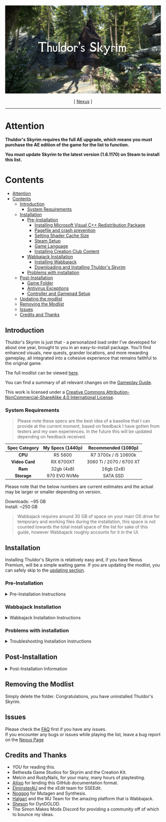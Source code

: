 ![](https://github.com/JWoolley00/Thuldors-Skyrim/blob/main/thuldor's%20skyrim.jpg)

<p align="center">
  [ <a href="https://www.nexusmods.com/users/134860433?tab=user+files">Nexus</a> ]
</p>

---

# Attention

**Thuldor's Skyrim requires the full AE upgrade, which means you must purchase the AE edition of the game for the list to function.**

**You must update Skyrim to the latest version (1.6.1170) on Steam to install this list.**

# Contents
- [Attention](#attention)
- [Contents](#contents)
  - [Introduction](#introduction)
    - [System Requirements](#system-requirements)
  - [Installation](#installation)
    - [Pre-Installation](#pre-installation)
      - [Installing Microsoft Visual C++ Redistribution Package](#installing-microsoft-visual-c-redistribution-package)
      - [Pagefile and crash prevention](#pagefile-and-crash-prevention)
      - [Setting Shader Cache Size](#setting-shader-cache-size)
      - [Steam Setup](#steam-setup)
      - [Game Language](#game-language)
      - [Installing Creation Club Content](#installing-creation-club-content)
    - [Wabbajack Installation](#wabbajack-installation)
      - [Installing Wabbajack](#installing-wabbajack)
      - [Downloading and Installing Thuldor's Skyrim](#downloading-and-installing-thuldors-skyrim)
    - [Problems with installation](#problems-with-installation)
  - [Post-Installation](#post-installation-and-optional-setup)
    - [Game Folder](#game-folder)
    - [Antivirus Exceptions](#antivirus-exceptions)
    - [Controller and Gamepad Setup](#controller-and-gamepad-setup)
  - [Updating the modlist](#updating-the-modlist)
  - [Removing the Modlist](#removing-the-modlist)
  - [Issues](#issues)
  - [Credits and Thanks](#credits-and-thanks)

## Introduction

Thuldor's Skyrim is just that - a personalized load order I've developed for about one year, brought to you in an easy-to-install package. You'll find enhanced visuals, new quests, grander locations, and more rewarding gameplay, all integrated into a cohesive experience that remains faithful to the original game.

The full modlist can be viewed [here](https://www.nexusmods.com/users/134860433?tab=user+files).

You can find a summary of all relevant changes on the [Gameplay Guide](https://www.nexusmods.com/users/134860433?tab=user+files).

This work is licensed under a [Creative Commons Attribution-NonCommercial-ShareAlike 4.0 International License](https://creativecommons.org/licenses/by-nc-sa/4.0/).

### System Requirements

>  Please note these specs are the best idea of a baseline that I can provide at the current moment, based on feedback I have gotten from testers and my own experiences. In the future this will be updated depending on feedback received.


| Spec Category | My Specs (1440p) | Recommended (1080p) |
|     :---:    |     :---:     |     :---:     
| **CPU**   | R5 5600 |  R7 3700x / i5 10600k |
| **Video Card**    | RX 6700XT | 3060 Ti / 2070 / 6700 XT |
| **Ram**    | 32gb (4x8) | 16gb (2x8) |
| **Storage**    | 970 EVO NVMe | SATA SSD |

Please note that the below numbers are current estimates and the actual may be larger or smaller depending on version.

Downloads: ~95 GB  
Install: ~250 GB    

 > Wabbajack requires around 30 GB of space on your main OS drive for temporary and working files during the installation, this space is not counted towards the total install space of the list for sake of this guide, however Wabbajack roughly accounts for it in the UI.

## Installation

Installing Thuldor's Skyrim is relatively easy and, if you have Nexus Premium, will be a simple waiting game. If you are updating the modlist, you can safely skip to the [updating section](#updating-the-modlist).

### Pre-Installation

<Details>
<summary>Pre-Installation Instructions</summary>

These steps are only required for installing the Modlist for the first time. Additionally, many of these steps may be covered in other modlist installs, for new users I suggest reading through here regardless.

#### Installing Microsoft Visual C++ Redistribution Package

 1. Install [Visual C++ x64](https://aka.ms/vs/16/release/vc_redist.x64.exe) & [.Net Runtime v6 desktop x64](https://dotnet.microsoft.com/en-us/download/dotnet/6.0/runtime).
 2. Change Skyrim so it does not [automatically update](https://help.steampowered.com/en/faqs/view/71AB-698D-57EB-178C#disable).
 3. Right click on Skyrim SE and click on properties, untick the "Enable Steam Overlay while in-game."
 4. You also need to start the games to the main menu in order to download all the creations. **DO NOT SKIP THIS STEP, IF YOU DO SO WABBAJACK WILL FAIL**

#### Pagefile and crash prevention

Larger Skyrim modlists require a significant amount of memory, running out of memory **will** result in crashes and other potential issues. Due to its size and number of files required to be handled for the list, this step is **NOT** optional, I do not care how much RAM or VRAM you have, please do this step.

 To set up your pagefile:
 1. Press **Win Key + R**
 2. Type *sysdm.cpl ,3* and hit **ENTER**
 3. Navigate to *Performance* and click the box "Settings..."
 4. Click the *Advanced* tab at the top
 5. Under *Virtual Memory* click the box "Change..."
 6. Uncheck *Automatically manage* if it is checked
 7. Select your disk drive, ideally your fastest solid state drive
 8. Click the **Custom size:** button
 9. In the box next to **Initial Size (MB)** type `40960`
 10. In the box next to **Maximum Size (MB)** type `40960`
 11. Click the *Set* button
 12. Click *OK*
 13. Click *Apply*
 14. Click *OK*
 15. Restart your computer in order for your new pagefile to take effect.

#### Setting Shader Cache Size
 Additionally, if you have an NVIDIA GeForce Graphics Card, please do the following: 

 1. Right-click on your desktop and select **NVIDIA Control Panel**
 2. Navigate and click on **Manage 3D settings**. It is the 2nd one to the top.
 3. Scroll down in Global Settings until you see **Shader Cache Size**
 4. Double Click **Driver Default** to the right of Shader Cache Size and select **10 GB**
 5. Click **Apply** in the bottom right hand corner. 
 6. You may exit out of the application.
![](https://raw.githubusercontent.com/iAmMe27/Tahrovin/main/img/ShaderCache.png)

#### Steam Setup

 If you have your Steam Library in Program Files, read [this](https://github.com/LostDragonist/steam-library-setup-tool/wiki/Usage-Guide) and move it elsewhere. Locations such as Desktop, Documents, Downloads, OneDrive, etc. will cause issues with installing and playing the list.

#### Game Language

The English Steam version of Skyrim is the only supported version. I understand that this may be frustrating for non-English speaking users or users with the GOG/Bethesda.net versions, but due to the core file differences between the different versions, I am only able to support one game version.

 1. Right click on your Skyrim in Steam
 2. Click *Properties*
 3. Click *Language*
 4. Set the Language to English.

#### Installing Creation Club Content

 If you have never installed the Creation Club Content before, please do the following:
 1. Purchase the *Skyrim Anniversary Edition* Upgrade from Steam. If you do not do this, you can not install or play the list. 
   > **There is no work around for this and pirating this content will not work. If you pirate the content and come asking for assistance, you will be banned.**
 2. Once you have the Anniversary Edition bought, do the following steps below.
 3. In your Steam Library, right-click on the menu entry for Skyrim, select `Properties` and then select `Local Files`. Click `Verify Integrity of Game Files` and wait.
 4. Once this is completed, launch the game once from Steam. You may receive a prompt that your settings were detected or not detected, this does not matter, nor do any options you select here. Simply open the launcher and launch the game.
 5. Once the intro logo finishes displaying and the Skyrim logo appears, you should receive a prompt to "Download All Content?" Accept this option.
 6. If you did not receive a prompt to download, select the Creation Club option from the menu, and you should find a "Download All" prompt in there somewhere. If this message does not appear, you have not purchased the $20 Upgrade. Begin again from step 1.
 7. Wait for the download process to complete. Do **NOT** ALT-TAB during this process as it will cause the process to fail and you will have to start over again.
 8. Proceed with the rest of the installation.

</Details>

### Wabbajack Installation

<Details>
<summary>Wabbajack Installation Instructions</summary>

#### Installing Wabbajack

Once you have completed pre-installation, download the [latest version of Wabbajack](https://github.com/wabbajack-tools/wabbajack/releases) on this github and place it in a folder such as `C:\Wabbajack`. **DO NOT place it in Program Files, User folders (such as Desktop, Documents, Downloads, OneDrive, etc.), or in your Skyrim's Steam folder**. I recommend placing it on an SSD as it will work quicker on there.

The list requires Wabbajack version **3.5.0.1 or later**, installing on older versions of Wabbajack will prevent the installation from being completed.

#### Downloading and Installing Thuldor's Skyrim

Downloading and installing Thuldor's Skyrim can take a while depending on your internet connection and computer. To install Thuldor's Skyrim, complete the following steps.

1. Open Wabbajack and click `Browse Modlists`
2. Press the download button on Thuldor's Skyrim and wait for it to download.
3. Set the installation folder to be somewhere like C:\Games\Thuldor's Skyrim. **DO NOT place it in Program Files, User folders (such as Desktop, Documents, Downloads, etc.), or in your Skyrim's Steam folder**
> The download location does not need to be on a SSD, but it makes installing faster.
4. Press the play button to begin.
5. Turn on your favorite show or a nice long video essay Wabbajack does its thing. Alternatively read through this readme again.
6. If the installation is successful, then rejoice and move onto [post installation](#post-installation-and-optional-setup). If the installation is unsuccessful, follow what is below and review the instructions above for any missed steps.

</Details>

### Problems with installation

<Details>
<summary>Troubleshooting Installation Instructions</summary>

It is possible that you may encounter an error with Wabbajack when installing. Some common issues are listed below.

- Could not download **X**:
	- Big files can fail to download due to connection issues. You can either run wabbajack again or download the file manually. If you decide to manually download it, make sure to place it in the same place as the other downloads.

- **X** is not a whitelisted download:

	 - This may happen when I update the modlist. Please check if there is a new update or wait until you see a release ping.

- Wabbajack could not find my game folder:

	- Either buy the game or go back to the [Pre-Installation](#pre-installation) step.

- Antivirus reports a virus:
	- Windows 10/11 may automatically quarantine a key file which is needed for Mod Organizer. You can fix this by [adding an exclusion for Mod Organizer in windows defender](https://www.thewindowsclub.com/exclude-a-folder-from-windows-security-scan).

- Unable to download `Data_ccXXXXX - *.bsa` or `*.esp`:
	- This error means that there is an issue where Wabbajack is unable to hash your Creation Club Content. If you have followed the steps outlined under [Pre-Installation](#installing-creation-club-content), are not on a pirated copy of the game, and have verified your steam files, then it is very likely that Wabbajack or Bethesda has messed up the hashing for these files. If this is the case, please wait for it to be resolved before continuing to download the list.

- Unable to download `Skyrim_Default.ini`:
 - This error means you failed to follow the readme. Go back to the [game language](#game-language) section and set your game language to English.

</Details>

## Post-Installation

<Details>
<summary>Post-Installation Information</summary>

### Game Folder

Thuldor's Skyrim uses a Wabbajack feature called Stock Game to keep your Skyrim installation clean. All the files that you need to run the list are in a folder called `Stock Game`. You don’t need to copy anything at all.

### Antivirus Exceptions

Generally speaking, using Windows Defender is advised as it is a solid antivirus software that will have minimal interference with the game. Antivirus programs can be notorious for false flagging MO2's VFS as problematic, causing crashes or other problems. Antivirus programs like BitDefender, Norton, and Webroot are especially aggressive, and you will very likely need to fully remove them from your PC in order to actually launch the game through MO2.

If you use Windows Defender, it is advised that you set up an Exception for the modlist. To do this follow these steps.
 1. Press the Windows Key.
 2. Type "Windows Defender" in the search bar and select "Windows Security".
 3. Click on "Virus & threat protection" in the left pane.
 4. Click the "Manage settings" option under "Virus & threat protection settings".
 5. Scroll down to "Exclusions" and click "Add or remove exclusions".
 6. Windows Defender will prompt you with a run as administrator screen, just hit yes.
 7. Click the "Add an exclusion" button at the top and choose "Folder".
 8. Navigate to your Install folder for the list and click "Select Folder".
 9. **(OPTIONAL)** You can repeat these steps for the other executables:
    - ModOrganizer.exe (`[Path to Modlist]\ModOrganizer.exe`)
    - Nemesis Unlimited Behavior Engine.exe (`[Path to Modlist]\mods\Project New Reign - Nemesis Unlimited Behavior Engine\Nemesis_Engine\Nemesis Unlimited Behavior Engine.exe`)
    - Synthesis.exe (`[Path to Modlist]\tools\Synthesis\Synthesis.exe`)

### Controller and Gamepad Setup

The list currently offers minimal gamepad support, this section will be updated in the future when gamepad support is improved.

## Updating the modlist

Versioning for the list will adhere to the following format: `MAJOR.MINOR.PATCH`.
 - `MAJOR`: Any release with a number change here will be considered a major update as at least 1 area of the list was massively overhauled. These updates with **NEVER** be save safe.
 - `MINOR`: Any release with a number change here will be considered a minor update, these updates will usually not be save safe, unless otherwise specified.
 - `PATCH`: Any release with a number change here will be considered a patch, these updates should be save safe and will be used primarily for bugfixes.
 - In some rare cases you may see a fourth slot be used, which I will refer to as `HOTFIX`. These list "updates" will be used if the list needs to be recompiled for any reason. There will be no changes in these "updates" as they are purely for maintenance.
Before updating, please check the [changelog](https://www.nexusmods.com/skyrimspecialedition/images/227751) and back up your saves. You may need to start a new game after certain updates.
Updating is like installing the list. Simply make sure your paths are the same and tick the `overwrite existing modlist` button. **Note**: Any mods you have added will be deleted when updating. To make sure that Wabbajack does not delete your added mods upon updating, prefix your mods with **[NoDelete]**.

**ALWAYS** back up saves, control preferences, and any RaceMenu presets before an update. 

*Please make sure you back up your saves if you plan on continuing a playthrough across a **save safe** update.*

</Details>

## Removing the Modlist
Simply delete the folder. Congratulations, you have uninstalled Thuldor's Skyrim.

## Issues

Please check the [FAQ](https://github.com/Oghma-Infinium/Fahluaan/blob/main/Documentation/FAQ.md) first if you have any issues.   
 If you encounter any bugs or issues while playing the list, leave a bug report on the [Nexus Page](https://www.nexusmods.com/skyrimspecialedition/images/227751)


## Credits and Thanks

- _YOU_ for reading this.
- Bethesda Game Studios for Skyrim and the Creation Kit.
- Melcin and RustyNails, for your many, many hours of playtesting.
- [Aljixo](https://www.nexusmods.com/skyrimspecialedition/users/68019769) for lending this GitHub documentation format. 
- [ElminsterAU](https://www.patreon.com/ElminsterAU) and the xEdit team for SSEEdit.
- [Noggog](https://www.nexusmods.com/skyrim/users/862590) for Mutagen and Synthesis.
- [Halgari](https://www.nexusmods.com/skyrimspecialedition/users/17252164) and the WJ Team for the amazing platform that is Wabbajack.
- [Sheson](https://ko-fi.com/sheson) for DynDOLOD.
- The Simon Makes Mods Discord for providing a community off of which to bounce my ideas.
